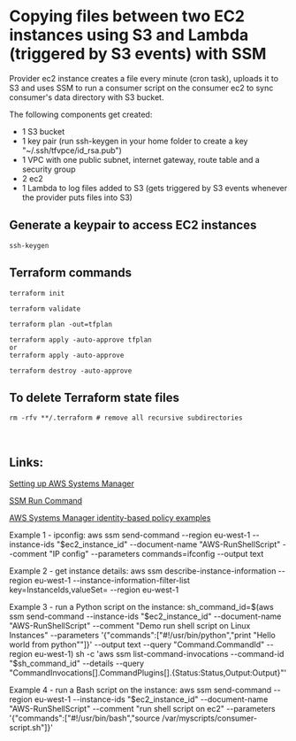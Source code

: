 # Copying files between two EC2 instances using S3 and Lambda (triggered by S3 events) with SSM

Provider ec2 instance creates a file every minute (cron task), uploads it to S3 and 
uses SSM to run a consumer script on the consumer ec2 to sync consumer's data directory with S3 bucket.

The following components get created:
+ 1 S3 bucket
+ 1 key pair (run ssh-keygen in your home folder to create a key "~/.ssh/tfvpce/id_rsa.pub")
+ 1 VPC with one public subnet, internet gateway, route table and a security group
+ 2 ec2
+ 1 Lambda to log files added to S3 (gets triggered by S3 events whenever the provider puts files into S3)

## Generate a keypair to access EC2 instances

    ssh-keygen

## Terraform commands
    
    terraform init
    
    terraform validate
    
    terraform plan -out=tfplan
    
    terraform apply -auto-approve tfplan
    or
    terraform apply -auto-approve
    
    terraform destroy -auto-approve

## To delete Terraform state files
    rm -rfv **/.terraform # remove all recursive subdirectories
    
<br>

## Links: 

<a href="https://docs.aws.amazon.com/systems-manager/latest/userguide/systems-manager-setting-up.html">Setting up AWS Systems Manager</a>

<a href="https://docs.aws.amazon.com/systems-manager/latest/userguide/walkthrough-cli.html#walkthrough-cli-examples">SSM Run Command</a>

<a href="https://docs.aws.amazon.com/systems-manager/latest/userguide/security_iam_id-based-policy-examples.html">AWS Systems Manager identity-based policy examples</a>

Example 1 - ipconfig:
aws ssm send-command --region eu-west-1 --instance-ids "$ec2_instance_id" --document-name "AWS-RunShellScript" --comment "IP config" --parameters commands=ifconfig --output text

Example 2 - get instance details:
aws ssm describe-instance-information --region eu-west-1 --instance-information-filter-list key=InstanceIds,valueSet=<ec2 instance id> --region eu-west-1

Example 3 - run a Python script on the instance:
sh_command_id=$(aws ssm send-command --instance-ids "$ec2_instance_id" --document-name "AWS-RunShellScript" --comment "Demo run shell script on Linux Instances" --parameters '{"commands":["#!/usr/bin/python","print \"Hello world from python\""]}' --output text --query "Command.CommandId" --region eu-west-1) sh -c 'aws ssm list-command-invocations --command-id "$sh_command_id" --details --query "CommandInvocations[].CommandPlugins[].{Status:Status,Output:Output}"'

Example 4 - run a Bash script on the instance:
aws ssm send-command --region eu-west-1 --instance-ids "$ec2_instance_id" --document-name "AWS-RunShellScript" --comment "run shell script on ec2" --parameters '{"commands":["#!/usr/bin/bash","source /var/myscripts/consumer-script.sh"]}'
